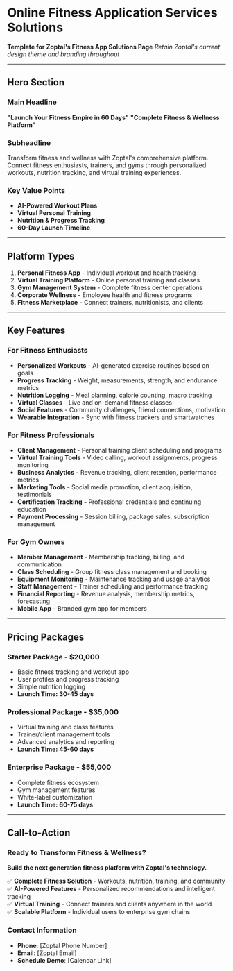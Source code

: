 # Online Fitness Application Services Solutions

**Template for Zoptal's Fitness App Solutions Page**
*Retain Zoptal's current design theme and branding throughout*

---

## Hero Section

### Main Headline
**"Launch Your Fitness Empire in 60 Days"**
**"Complete Fitness & Wellness Platform"**

### Subheadline
Transform fitness and wellness with Zoptal's comprehensive platform. Connect fitness enthusiasts, trainers, and gyms through personalized workouts, nutrition tracking, and virtual training experiences.

### Key Value Points
- **AI-Powered Workout Plans**
- **Virtual Personal Training**
- **Nutrition & Progress Tracking**
- **60-Day Launch Timeline**

---

## Platform Types
1. **Personal Fitness App** - Individual workout and health tracking
2. **Virtual Training Platform** - Online personal training and classes
3. **Gym Management System** - Complete fitness center operations
4. **Corporate Wellness** - Employee health and fitness programs
5. **Fitness Marketplace** - Connect trainers, nutritionists, and clients

---

## Key Features

### For Fitness Enthusiasts
- **Personalized Workouts** - AI-generated exercise routines based on goals
- **Progress Tracking** - Weight, measurements, strength, and endurance metrics
- **Nutrition Logging** - Meal planning, calorie counting, macro tracking
- **Virtual Classes** - Live and on-demand fitness classes
- **Social Features** - Community challenges, friend connections, motivation
- **Wearable Integration** - Sync with fitness trackers and smartwatches

### For Fitness Professionals
- **Client Management** - Personal training client scheduling and programs
- **Virtual Training Tools** - Video calling, workout assignments, progress monitoring
- **Business Analytics** - Revenue tracking, client retention, performance metrics
- **Marketing Tools** - Social media promotion, client acquisition, testimonials
- **Certification Tracking** - Professional credentials and continuing education
- **Payment Processing** - Session billing, package sales, subscription management

### For Gym Owners
- **Member Management** - Membership tracking, billing, and communication
- **Class Scheduling** - Group fitness class management and booking
- **Equipment Monitoring** - Maintenance tracking and usage analytics
- **Staff Management** - Trainer scheduling and performance tracking
- **Financial Reporting** - Revenue analysis, membership metrics, forecasting
- **Mobile App** - Branded gym app for members

---

## Pricing Packages

### Starter Package - $20,000
- Basic fitness tracking and workout app
- User profiles and progress tracking
- Simple nutrition logging
- **Launch Time: 30-45 days**

### Professional Package - $35,000
- Virtual training and class features
- Trainer/client management tools
- Advanced analytics and reporting
- **Launch Time: 45-60 days**

### Enterprise Package - $55,000
- Complete fitness ecosystem
- Gym management features
- White-label customization
- **Launch Time: 60-75 days**

---

## Call-to-Action

### Ready to Transform Fitness & Wellness?

**Build the next generation fitness platform with Zoptal's technology.**

✅ **Complete Fitness Solution** - Workouts, nutrition, training, and community  
✅ **AI-Powered Features** - Personalized recommendations and intelligent tracking  
✅ **Virtual Training** - Connect trainers and clients anywhere in the world  
✅ **Scalable Platform** - Individual users to enterprise gym chains  

### Contact Information
- **Phone**: [Zoptal Phone Number]
- **Email**: [Zoptal Email]
- **Schedule Demo**: [Calendar Link]